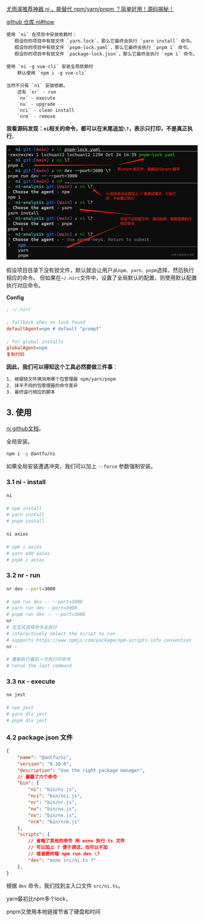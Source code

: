 [尤雨溪推荐神器 ni ，能替代 npm/yarn/pnpm ？简单好用！源码揭秘！](https://juejin.cn/post/7023910122770399269)

[github 仓库 ni#how](https://link.juejin.cn/?target=https%3A%2F%2Fgithub.com%2Fantfu%2Fni%23how)

```
使用 `ni` 在项目中安装依赖时：
   假设你的项目中有锁文件 `yarn.lock`，那么它最终会执行 `yarn install` 命令。
   假设你的项目中有锁文件 `pnpm-lock.yaml`，那么它最终会执行 `pnpm i` 命令。
   假设你的项目中有锁文件 `package-lock.json`，那么它最终会执行 `npm i` 命令。

使用 `ni -g vue-cli` 安装全局依赖时
    默认使用 `npm i -g vue-cli`

当然不只有 `ni` 安装依赖。
    还有 `nr` - run
    `nx` - execute
    `nu` - upgrade
    `nci` - clean install
    `nrm` - remove
```

**我看源码发现：`ni`相关的命令，都可以在末尾追加`\?`，表示只打印，不是真正执行**。

![命令测试图示](media/bebec9efba69488ab2167ef1c6121781tplv-k3u1fbpfcp-watermark.awebp)

假设项目目录下没有锁文件，默认就会让用户从`npm、yarn、pnpm`选择，然后执行相应的命令。 但如果在`~/.nirc`文件中，设置了全局默认的配置，则使用默认配置执行对应命令。

**Config**

```ini
; ~/.nirc

; fallback when no lock found
defaultAgent=npm # default "prompt"

; for global installs
globalAgent=npm
复制代码
```

**因此，我们可以得知这个工具必然要做三件事**：

```bash
1. 根据锁文件猜测用哪个包管理器 npm/yarn/pnpm 
2. 抹平不同的包管理器的命令差异
3. 最终运行相应的脚本
```

## 3. 使用

[ni github文档](https://link.juejin.cn/?target=https%3A%2F%2Fgithub.com%2Fantfu%2Fni)。

全局安装。

```bash
npm i -g @antfu/ni
```

如果全局安装遭遇冲突，我们可以加上 `--force` 参数强制安装。

### 3.1 ni - install

```bash
ni

# npm install
# yarn install
# pnpm install

ni axios

# npm i axios
# yarn add axios
# pnpm i axios
```

### 3.2 nr - run

```bash
nr dev --port=3000

# npm run dev -- --port=3000
# yarn run dev --port=3000
# pnpm run dev -- --port=3000
nr
# 交互式选择命令去执行
# interactively select the script to run
# supports https://www.npmjs.com/package/npm-scripts-info convention
nr -

# 重新执行最后一次执行的命令
# rerun the last command
```

### 3.3 nx - execute

```bash
nx jest

# npx jest
# yarn dlx jest
# pnpm dlx jest
```

### 4.2 package.json 文件

```json
{
    "name": "@antfu/ni",
    "version": "0.10.0",
    "description": "Use the right package manager",
    // 暴露了六个命令
    "bin": {
        "ni": "bin/ni.js",
        "nci": "bin/nci.js",
        "nr": "bin/nr.js",
        "nu": "bin/nu.js",
        "nx": "bin/nx.js",
        "nrm": "bin/nrm.js"
    },
    "scripts": {
        // 省略了其他的命令 用 esno 执行 ts 文件
        // 可以加上 ? 便于调试，也可以不加
        // 或者是终端 npm run dev \?
        "dev": "esno src/ni.ts ?"
    },
}
```

根据 `dev` 命令，我们找到主入口文件 `src/ni.ts`。

yarn最初比npm多个lock，

pnpm又使用本地链接节省了硬盘和时间

